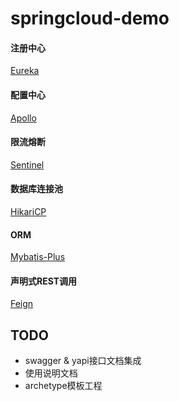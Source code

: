 # springcloud-demo

#### 注册中心   

[Eureka](https://github.com/Netflix/eureka)

#### 配置中心   

[Apollo](https://github.com/ctripcorp/apollo)

#### 限流熔断   

[Sentinel](https://github.com/alibaba/Sentinel)

#### 数据库连接池 

[HikariCP](https://github.com/brettwooldridge/HikariCP)

#### ORM    

[Mybatis-Plus](https://github.com/baomidou/mybatis-plus)

#### 声明式REST调用  

[Feign](https://github.com/OpenFeign/feign)

## TODO

- swagger & yapi接口文档集成
- 使用说明文档
- archetype模板工程


